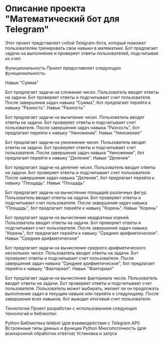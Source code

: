 # Описание проекта "Математический бот для Telegram"

Этот проект представляет собой Telegram-бота, который поможет пользователям тренировать свои навыки в математике. Бот предлагает задачи на выполнение и проверяет ответы пользователей, подсчитывая их счет.



Функциональность
Проект предоставляет следующую функциональность:

Навык "Сумма"

Бот предлагает задачи на сложение чисел.
Пользователь вводит ответы на задачи.
Бот проверяет ответы и подсчитывает счет пользователя.
После завершения задач навыка "Сумма", бот предлагает перейти к навыку "Разность".
Навык "Разность"

Бот предлагает задачи на вычитание чисел.
Пользователь вводит ответы на задачи.
Бот проверяет ответы и подсчитывает счет пользователя.
После завершения задач навыка "Разность", бот предлагает перейти к навыку "Умножение".
Навык "Умножение"

Бот предлагает задачи на умножение чисел.
Пользователь вводит ответы на задачи.
Бот проверяет ответы и подсчитывает счет пользователя.
После завершения задач навыка "Умножение", бот предлагает перейти к навыку "Деление".
Навык "Деление"

Бот предлагает задачи на деление чисел.
Пользователь вводит ответы на задачи.
Бот проверяет ответы и подсчитывает счет пользователя.
После завершения задач навыка "Деление", бот предлагает перейти к навыку "Площадь".
Навык "Площадь"

Бот предлагает задачи на вычисление площадей различных фигур.
Пользователь вводит ответы на задачи.
Бот проверяет ответы и подсчитывает счет пользователя.
После завершения задач навыка "Площадь", бот предлагает перейти к навыку "Корень".
Навык "Корень"

Бот предлагает задачи на вычисление квадратных корней.
Пользователь вводит ответы на задачи.
Бот проверяет ответы и подсчитывает счет пользователя.
После завершения задач навыка "Корень", бот предлагает перейти к навыку "Среднее арифметическое".
Навык "Среднее арифметическое"

Бот предлагает задачи на вычисление среднего арифметического нескольких чисел.
Пользователь вводит ответы на задачи.
Бот проверяет ответы и подсчитывает счет пользователя.
После завершения задач навыка "Среднее арифметическое", бот предлагает перейти к навыку "Факториал".
Навык "Факториал"

Бот предлагает задачи на вычисление факториала числа.
Пользователь вводит ответы на задачи.
Бот проверяет ответы и подсчитывает счет пользователя.
Пользователь может выбирать, желает ли он продолжать выполнение задач в текущем навыке или перейти к следующему. После завершения всех навыков, бот выводит итоговый счет пользователя.

Технологии
Проект разработан с использованием следующих технологий и библиотек:

Python
Библиотека telebot (для взаимодействия с Telegram API)
Встроенные типы данных и функции Python
Многопоточность (для асинхронной обработки ответов)
Установка и запуск
